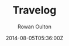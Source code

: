 ---
title: "Travelog"
github: https://github.com/rowanoulton/travelog-theme
demo: http://travelog.io/
author: Rowan Oulton

ssg:
  - Jekyll
cms:
  - No Cms
date: 2014-08-05T05:36:00Z
github_branch: master
stale: true
---